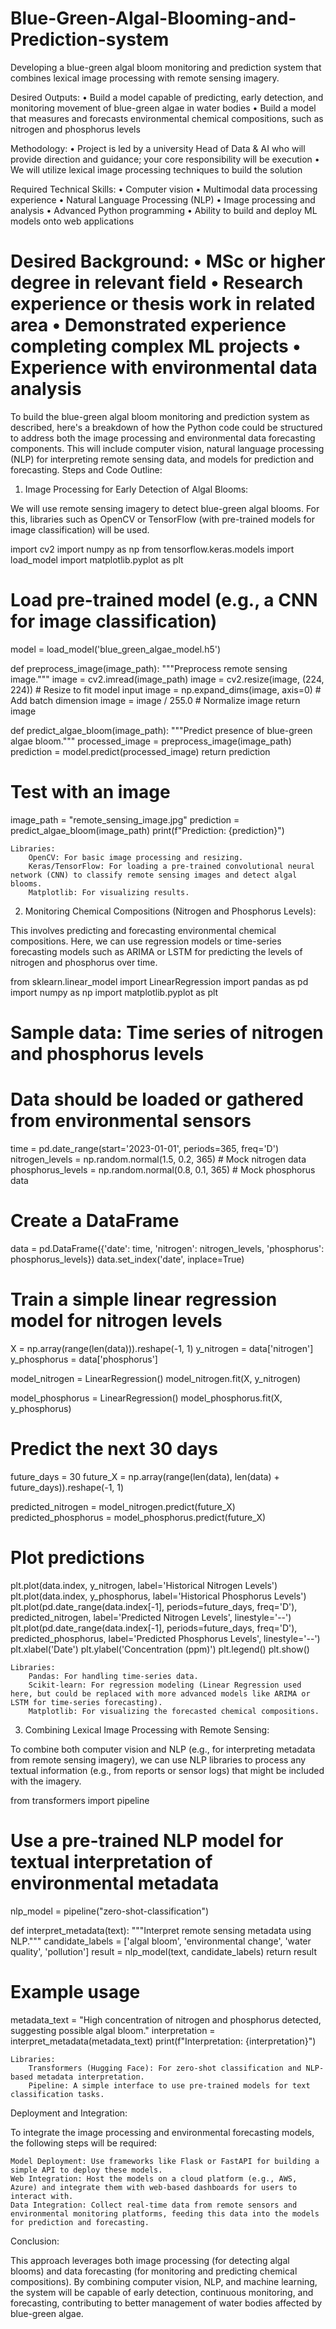 # Blue-Green-Algal-Blooming-and-Prediction-system
Developing a blue-green algal bloom monitoring and prediction system that combines lexical image processing with remote sensing imagery.

Desired Outputs:
• Build a model capable of predicting, early detection, and monitoring movement of blue-green algae in water bodies
• Build a model that measures and forecasts environmental chemical compositions, such as nitrogen and phosphorus levels

Methodology:
• Project is led by a university Head of Data & AI who will provide direction and guidance; your core responsibility will be execution
• We will utilize lexical image processing techniques to build the solution

Required Technical Skills:
• Computer vision
• Multimodal data processing experience
• Natural Language Processing (NLP)
• Image processing and analysis
• Advanced Python programming
• Ability to build and deploy ML models onto web applications

Desired Background:
• MSc or higher degree in relevant field
• Research experience or thesis work in related area
• Demonstrated experience completing complex ML projects
• Experience with environmental data analysis
====================
To build the blue-green algal bloom monitoring and prediction system as described, here's a breakdown of how the Python code could be structured to address both the image processing and environmental data forecasting components. This will include computer vision, natural language processing (NLP) for interpreting remote sensing data, and models for prediction and forecasting.
Steps and Code Outline:
1. Image Processing for Early Detection of Algal Blooms:

We will use remote sensing imagery to detect blue-green algal blooms. For this, libraries such as OpenCV or TensorFlow (with pre-trained models for image classification) will be used.

import cv2
import numpy as np
from tensorflow.keras.models import load_model
import matplotlib.pyplot as plt

# Load pre-trained model (e.g., a CNN for image classification)
model = load_model('blue_green_algae_model.h5')

def preprocess_image(image_path):
    """Preprocess remote sensing image."""
    image = cv2.imread(image_path)
    image = cv2.resize(image, (224, 224))  # Resize to fit model input
    image = np.expand_dims(image, axis=0)  # Add batch dimension
    image = image / 255.0  # Normalize image
    return image

def predict_algae_bloom(image_path):
    """Predict presence of blue-green algae bloom."""
    processed_image = preprocess_image(image_path)
    prediction = model.predict(processed_image)
    return prediction

# Test with an image
image_path = "remote_sensing_image.jpg"
prediction = predict_algae_bloom(image_path)
print(f"Prediction: {prediction}")

    Libraries:
        OpenCV: For basic image processing and resizing.
        Keras/TensorFlow: For loading a pre-trained convolutional neural network (CNN) to classify remote sensing images and detect algal blooms.
        Matplotlib: For visualizing results.

2. Monitoring Chemical Compositions (Nitrogen and Phosphorus Levels):

This involves predicting and forecasting environmental chemical compositions. Here, we can use regression models or time-series forecasting models such as ARIMA or LSTM for predicting the levels of nitrogen and phosphorus over time.

from sklearn.linear_model import LinearRegression
import pandas as pd
import numpy as np
import matplotlib.pyplot as plt

# Sample data: Time series of nitrogen and phosphorus levels
# Data should be loaded or gathered from environmental sensors
time = pd.date_range(start='2023-01-01', periods=365, freq='D')
nitrogen_levels = np.random.normal(1.5, 0.2, 365)  # Mock nitrogen data
phosphorus_levels = np.random.normal(0.8, 0.1, 365)  # Mock phosphorus data

# Create a DataFrame
data = pd.DataFrame({'date': time, 'nitrogen': nitrogen_levels, 'phosphorus': phosphorus_levels})
data.set_index('date', inplace=True)

# Train a simple linear regression model for nitrogen levels
X = np.array(range(len(data))).reshape(-1, 1)
y_nitrogen = data['nitrogen']
y_phosphorus = data['phosphorus']

model_nitrogen = LinearRegression()
model_nitrogen.fit(X, y_nitrogen)

model_phosphorus = LinearRegression()
model_phosphorus.fit(X, y_phosphorus)

# Predict the next 30 days
future_days = 30
future_X = np.array(range(len(data), len(data) + future_days)).reshape(-1, 1)

predicted_nitrogen = model_nitrogen.predict(future_X)
predicted_phosphorus = model_phosphorus.predict(future_X)

# Plot predictions
plt.plot(data.index, y_nitrogen, label='Historical Nitrogen Levels')
plt.plot(data.index, y_phosphorus, label='Historical Phosphorus Levels')
plt.plot(pd.date_range(data.index[-1], periods=future_days, freq='D'), predicted_nitrogen, label='Predicted Nitrogen Levels', linestyle='--')
plt.plot(pd.date_range(data.index[-1], periods=future_days, freq='D'), predicted_phosphorus, label='Predicted Phosphorus Levels', linestyle='--')
plt.xlabel('Date')
plt.ylabel('Concentration (ppm)')
plt.legend()
plt.show()

    Libraries:
        Pandas: For handling time-series data.
        Scikit-learn: For regression modeling (Linear Regression used here, but could be replaced with more advanced models like ARIMA or LSTM for time-series forecasting).
        Matplotlib: For visualizing the forecasted chemical compositions.

3. Combining Lexical Image Processing with Remote Sensing:

To combine both computer vision and NLP (e.g., for interpreting metadata from remote sensing imagery), we can use NLP libraries to process any textual information (e.g., from reports or sensor logs) that might be included with the imagery.

from transformers import pipeline

# Use a pre-trained NLP model for textual interpretation of environmental metadata
nlp_model = pipeline("zero-shot-classification")

def interpret_metadata(text):
    """Interpret remote sensing metadata using NLP."""
    candidate_labels = ['algal bloom', 'environmental change', 'water quality', 'pollution']
    result = nlp_model(text, candidate_labels)
    return result

# Example usage
metadata_text = "High concentration of nitrogen and phosphorus detected, suggesting possible algal bloom."
interpretation = interpret_metadata(metadata_text)
print(f"Interpretation: {interpretation}")

    Libraries:
        Transformers (Hugging Face): For zero-shot classification and NLP-based metadata interpretation.
        Pipeline: A simple interface to use pre-trained models for text classification tasks.

Deployment and Integration:

To integrate the image processing and environmental forecasting models, the following steps will be required:

    Model Deployment: Use frameworks like Flask or FastAPI for building a simple API to deploy these models.
    Web Integration: Host the models on a cloud platform (e.g., AWS, Azure) and integrate them with web-based dashboards for users to interact with.
    Data Integration: Collect real-time data from remote sensors and environmental monitoring platforms, feeding this data into the models for prediction and forecasting.

Conclusion:

This approach leverages both image processing (for detecting algal blooms) and data forecasting (for monitoring and predicting chemical compositions). By combining computer vision, NLP, and machine learning, the system will be capable of early detection, continuous monitoring, and forecasting, contributing to better management of water bodies affected by blue-green algae.
